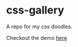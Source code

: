 # css-gallery

A repo for my css doodles.

Checkout the demo [here](https://css-gallery.netlify.com/stargate)
